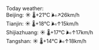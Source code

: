 Today weather:  
Beijing: ☀️   🌡️+21°C 🌬️↗26km/h  
Tianjin: ☀️   🌡️+18°C 🌬️↑15km/h  
Shijiazhuang: ☀️   🌡️+17°C 🌬️↑17km/h  
Tangshan: ☀️   🌡️+14°C 🌬️↑18km/h  
